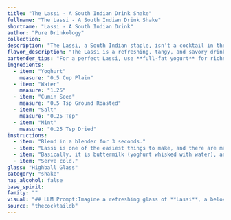 ```yaml
---
title: "The Lassi - A South Indian Drink Shake"
fullname: "The Lassi - A South Indian Drink Shake"
shortname: "Lassi - A South Indian Drink"
author: "Pure Drinkology"
collection:
description: "The Lassi, a South Indian staple, isn't a cocktail in the traditional sense but rather a refreshing beverage. It belongs to the family of yogurt-based drinks, similar to buttermilk or kefir.  Its origins trace back to ancient India, where it was enjoyed for its cooling and digestive properties. "
flavor_description: "The Lassi is a refreshing, tangy, and savory drink. The yogurt provides a creamy base, while the water balances its thickness.  Cumin seed adds a warm, earthy note, and salt enhances the flavors. Mint offers a cool, refreshing touch, making this a perfect summer drink. "
bartender_tips: "For a perfect Lassi, use **full-fat yogurt** for richness. **Freshly ground cumin** provides the most flavor, so grind it yourself. **Chill everything** before blending to ensure a cool, refreshing drink. Use a **powerful blender** to achieve a smooth consistency. Adjust the **water and salt** to your taste preference, and don't forget the **mint garnish** for a beautiful finish! "
ingredients:
  - item: "Yoghurt"
    measure: "0.5 Cup Plain"
  - item: "Water"
    measure: "1.25"
  - item: "Cumin Seed"
    measure: "0.5 Tsp Ground Roasted"
  - item: "Salt"
    measure: "0.25 Tsp"
  - item: "Mint"
    measure: "0.25 Tsp Dried"
instructions:
  - item: "Blend in a blender for 3 seconds."
  - item: "Lassi is one of the easiest things to make, and there are many ways of making it."
  - item: "Basically, it is buttermilk (yoghurt whisked with water), and you can choose almost any consistency that you like, from the thinnest to the thickest."
  - item: "Serve cold."
glass: "Highball Glass"
category: "shake"
has_alcohol: false
base_spirit:
family: ""
visual: "## LLM Prompt:Imagine a refreshing glass of **Lassi**, a beloved South Indian beverage. Describe its appearance, focusing on the following aspects:* **Color:** What shade is the Lassi? Does it vary depending on the amount of yogurt or mint used?* **Texture:** Is it thick and creamy, or thinner and more watery? Are there any visible ingredients like seeds or pieces of mint?* **Garnish:** What, if anything, is used to garnish the Lassi? Does it have a traditional look or a modern twist?* **Glassware:**  What type of glass would you typically serve Lassi in? Does it enhance the visual appeal of the drink?* **Overall impression:** What is the overall feeling you get when you look at a glass of Lassi? Is it inviting, refreshing, or comforting? **Bonus:** Describe any variations in appearance based on different ingredients or preparation methods. "
source: "thecocktaildb"
---
```


